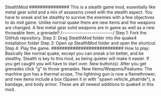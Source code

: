 StealthMod
###############
This is a stealth game mod, essentially like metal gear solid and a mix of assassins creed with the stealth aspect. You have to sneak and be stealthy to survive the enemies with a few objectives to do mid game. Unlike normal quake there are new items and the weapons are changed. A few metal gear solid weapons are in game as well as a new throwable item, a grenade!!
/--------------------------/
Step 1: Fork the GitHub repository.
Step 2: Drag StealthMod folder into the quake4 installation folder
Step 3: Open up StealthMod folder and open the shortcut.
Step 4: Play the game.
###########################
How to play:
Basically like normal quake, except you can sneak a lot better, and be stealthy. Stealth is key to this mod, as being quieter will make it easier. If you get caught you will have to start over.
New button(s): After you get grenades click "g" to throw grenades.
New Items/Weapons/Features: The machine gun has a thermal scope, The lightning gun is now a flamethrower, and new items include a box (Spawn it in with "spawn vehicle_phatride"), a bandage, and body armor. These are all newest additions to quake4 in this mod.
